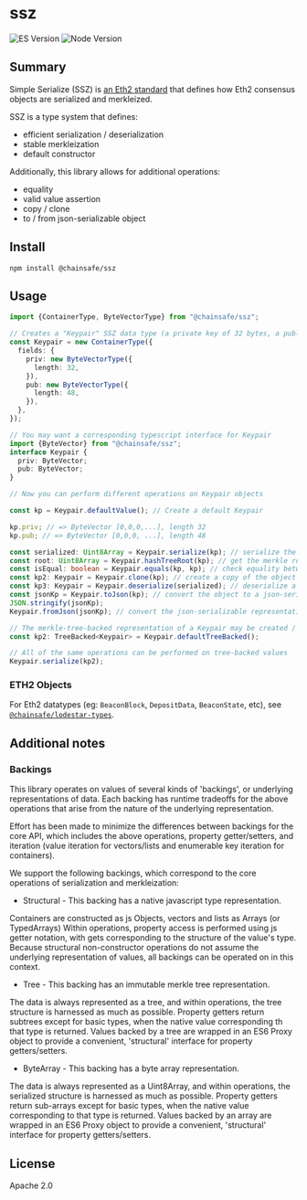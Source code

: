 # ssz

![ES Version](https://img.shields.io/badge/ES-2020-yellow)
![Node Version](https://img.shields.io/badge/node-12.x-green)

## Summary

Simple Serialize (SSZ) is [an Eth2 standard](https://github.com/ethereum/eth2.0-specs/blob/dev/ssz/simple-serialize.md) that defines how Eth2 consensus objects are serialized and merkleized.

SSZ is a type system that defines:

- efficient serialization / deserialization
- stable merkleization
- default constructor

Additionally, this library allows for additional operations:

- equality
- valid value assertion
- copy / clone
- to / from json-serializable object

## Install

`npm install @chainsafe/ssz`

## Usage

```typescript
import {ContainerType, ByteVectorType} from "@chainsafe/ssz";

// Creates a "Keypair" SSZ data type (a private key of 32 bytes, a public key of 48 bytes)
const Keypair = new ContainerType({
  fields: {
    priv: new ByteVectorType({
      length: 32,
    }),
    pub: new ByteVectorType({
      length: 48,
    }),
  },
});

// You may want a corresponding typescript interface for Keypair
import {ByteVector} from "@chainsafe/ssz";
interface Keypair {
  priv: ByteVector;
  pub: ByteVector;
}

// Now you can perform different operations on Keypair objects

const kp = Keypair.defaultValue(); // Create a default Keypair

kp.priv; // => ByteVector [0,0,0,...], length 32
kp.pub; // => ByteVector [0,0,0, ...], length 48

const serialized: Uint8Array = Keypair.serialize(kp); // serialize the object to a byte array
const root: Uint8Array = Keypair.hashTreeRoot(kp); // get the merkle root of the object
const isEqual: boolean = Keypair.equals(kp, kp); // check equality between two keypairs
const kp2: Keypair = Keypair.clone(kp); // create a copy of the object
const kp3: Keypair = Keypair.deserialize(serialized); // deserialize a serialized object
const jsonKp = Keypair.toJson(kp); // convert the object to a json-serializable representation (binary data is converted to hex strings)
JSON.stringify(jsonKp);
Keypair.fromJson(jsonKp); // convert the json-serializable representation to the object

// The merkle-tree-backed representation of a Keypair may be created / operated on
const kp2: TreeBacked<Keypair> = Keypair.defaultTreeBacked();

// All of the same operations can be performed on tree-backed values
Keypair.serialize(kp2);
```

### ETH2 Objects

For Eth2 datatypes (eg: `BeaconBlock`, `DepositData`, `BeaconState`, etc), see [`@chainsafe/lodestar-types`](https://github.com/ChainSafe/lodestar/tree/master/packages/lodestar-types).

## Additional notes

### Backings

This library operates on values of several kinds of 'backings', or underlying representations of data. Each backing has runtime tradeoffs for the above operations that arise from the nature of the underlying representation.

Effort has been made to minimize the differences between backings for the core API, which includes the above operations, property getter/setters, and iteration (value iteration for vectors/lists and enumerable key iteration for containers).

We support the following backings, which correspond to the core operations of serialization and merkleization:

- Structural - This backing has a native javascript type representation.

Containers are constructed as js Objects, vectors and lists as Arrays (or TypedArrays) Within operations, property access is performed using js getter notation, with gets corresponding to the structure of the value's type. Because structural non-constructor operations do not assume the underlying representation of values, all backings can be operated on in this context.

- Tree - This backing has an immutable merkle tree representation.

The data is always represented as a tree, and within operations, the tree structure is harnessed as much as possible. Property getters return subtrees except for basic types, when the native value corresponding th that type is returned. Values backed by a tree are wrapped in an ES6 Proxy object to provide a convenient, 'structural' interface for property getters/setters.

- ByteArray - This backing has a byte array representation.

The data is always represented as a Uint8Array, and within operations, the serialized structure is harnessed as much as possible. Property getters return sub-arrays except for basic types, when the native value corresponding to that type is returned. Values backed by an array are wrapped in an ES6 Proxy object to provide a convenient, 'structural' interface for property getters/setters.

## License

Apache 2.0
